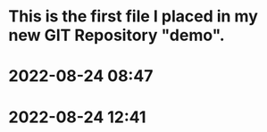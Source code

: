 # This is the first file I placed in my new GIT Repository "demo".

# 2022-08-24 08:47
# 2022-08-24 12:41
